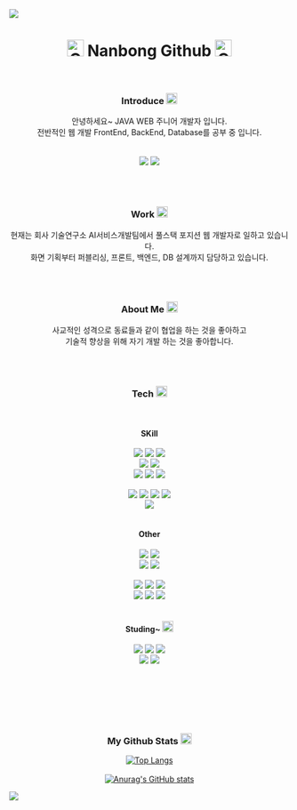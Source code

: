<!-- <img src="https://capsule-render.vercel.app/api?type=waving&color=auto&height=240&section=header&text=Nanbong%20Github%20👋&fontSize=60" /> -->
<img src="https://capsule-render.vercel.app/api?type=waving&color=color=0:ffc2cd,100:ff6289&height=140&section=header&text=&fontSize=0" />

<h1><div align=center><img src="https://raw.githubusercontent.com/Tarikul-Islam-Anik/Animated-Fluent-Emojis/master/Emojis/Smilies/Growing%20Heart.png" alt="Growing Heart" width="30" height="30" />
Nanbong Github
<img src="https://raw.githubusercontent.com/Tarikul-Islam-Anik/Animated-Fluent-Emojis/master/Emojis/Smilies/Growing%20Heart.png" alt="Growing Heart" width="30" height="30" /></div></h1>
<br>
<h3><div align=center>
Introduce <img src="https://raw.githubusercontent.com/Tarikul-Islam-Anik/Animated-Fluent-Emojis/master/Emojis/Hand%20gestures/Raising%20Hands.png" alt="Raising Hands" width="20" height="20" />
</div>
</h3>

<div align=center>안녕하세요~ JAVA WEB 주니어 개발자 입니다.</div>
<div align=center>전반적인 웹 개발 FrontEnd, BackEnd, Database를 공부 중 입니다.</div>
<br><br>
<div align=center>
<img src="https://img.shields.io/badge/Notion-%23000000.svg?style=for-the-badge&logo=notion&logoColor=white">
<img src="https://img.shields.io/badge/Gmail-D14836?style=for-the-badge&logo=gmail&logoColor=white">
<!-- <img src="https://img.shields.io/badge/Discord-%235865F2.svg?style=for-the-badge&logo=discord&logoColor=white"> -->
</div>

<br><br>
<h3><div align=center>
Work <img src="https://raw.githubusercontent.com/Tarikul-Islam-Anik/Animated-Fluent-Emojis/master/Emojis/Objects/Briefcase.png" alt="Briefcase" width="20" height="20" /></div></h3>
<div align=center>현재는 회사 기술연구소 AI서비스개발팀에서 풀스택 포지션 웹 개발자로 일하고 있습니다.</div>
<div align=center>화면 기획부터 퍼블리싱, 프론트, 백엔드, DB 설계까지 담당하고 있습니다.</div>

<br><br>
<h3><div align=center>
About Me
<img src="https://raw.githubusercontent.com/Tarikul-Islam-Anik/Animated-Fluent-Emojis/master/Emojis/Activities/Teddy%20Bear.png" alt="Teddy Bear" width="20" height="20" />
</div></h3>
<div align=center>사교적인 성격으로 동료들과 같이 협업을 하는 것을 좋아하고</div>
<div align=center>기술적 향상을 위해 자기 개발 하는 것을 좋아합니다.</div>


<br><br>

<h3><div align=center>
Tech <img src="https://raw.githubusercontent.com/Tarikul-Islam-Anik/Animated-Fluent-Emojis/master/Emojis/Objects/Laptop.png" alt="Laptop" width="20" height="20" /></div></h3>
<br>
<h4><div align=center>SKill</div></h4>

<div align="center">
<!-- BACK -->
<img src="https://img.shields.io/badge/java-%23ED8B00.svg?style=for-the-badge&logo=openjdk&logoColor=white">
<img src="https://img.shields.io/badge/spring-6DB33F?style=for-the-badge&logo=spring&logoColor=white">
<img src="https://img.shields.io/badge/springboot-6DB33F?style=for-the-badge&logo=springboot&logoColor=white">
<br>
<!-- DB -->
<img src="https://img.shields.io/badge/oracle-F80000?style=for-the-badge&logo=oracle&logoColor=white"> 
<img src="https://img.shields.io/badge/mariaDB-003545?style=for-the-badge&logo=mariaDB&logoColor=white"> 
<br>
<img src="https://img.shields.io/badge/apache%20tomcat-%23F8DC75.svg?style=for-the-badge&logo=apache-tomcat&logoColor=black">
<img src="https://img.shields.io/badge/apachemaven-C71A36?style=for-the-badge&logo=apachemaven&logoColor=#C71A36">
<img src="https://img.shields.io/badge/gradle-02303A?style=for-the-badge&logo=gradle&logoColor=white">
<br>
</div>

<br>

<!-- <h3><div align=center>Frontend</div></h3> -->
<div align="center">
<img src="https://img.shields.io/badge/html5-E34F26?style=for-the-badge&logo=html5&logoColor=white"> 
<img src="https://img.shields.io/badge/css-1572B6?style=for-the-badge&logo=css3&logoColor=white"> 
<img src="https://img.shields.io/badge/javascript-F7DF1E?style=for-the-badge&logo=javascript&logoColor=black"> 
<img src="https://img.shields.io/badge/jquery-0769AD?style=for-the-badge&logo=jquery&logoColor=white">
<br>
<img src="https://img.shields.io/badge/Thymeleaf-%23005C0F.svg?style=for-the-badge&logo=Thymeleaf&logoColor=white">
</div>

<br>
<h4><div align=center>Other</div></h4>

<div align="center">
<img src="https://img.shields.io/badge/git-F05032?style=for-the-badge&logo=git&logoColor=white">
<img src="https://img.shields.io/badge/github-181717?style=for-the-badge&logo=github&logoColor=white">
<br>
<img src="https://img.shields.io/badge/Eclipse-FE7A16.svg?style=for-the-badge&logo=Eclipse&logoColor=white">
<img src="https://img.shields.io/badge/Visual%20Studio%20Code-0078d7.svg?style=for-the-badge&logo=visual-studio-code&logoColor=white">
</div>
<br>

<!-- <h4><div align=center>Design</div></h4> -->

<div align="center">
<img src="https://img.shields.io/badge/adobe%20photoshop-%2331A8FF.svg?style=for-the-badge&logo=adobe%20photoshop&logoColor=white">
<img src="https://img.shields.io/badge/adobe%20illustrator-%23FF9A00.svg?style=for-the-badge&logo=adobe%20illustrator&logoColor=white">
<img src="https://img.shields.io/badge/Adobe%20InDesign-49021F?style=for-the-badge&logo=adobeindesign&logoColor=white">
<br>
<img src="https://img.shields.io/badge/Adobe%20XD-470137?style=for-the-badge&logo=Adobe%20XD&logoColor=#FF61F6">
<img src="https://img.shields.io/badge/figma-%23F24E1E.svg?style=for-the-badge&logo=figma&logoColor=white">
<img src="https://img.shields.io/badge/Adobe%20After%20Effects-9999FF.svg?style=for-the-badge&logo=Adobe%20After%20Effects&logoColor=white">
</div>
<br>



<h4><div align=center>Studing~
<img src="https://raw.githubusercontent.com/Tarikul-Islam-Anik/Animated-Fluent-Emojis/master/Emojis/Objects/Open%20Book.png" alt="Open Book" width="20" height="20" />
</div></h4>

<div align="center">
<img src="https://img.shields.io/badge/react-%2320232a.svg?style=for-the-badge&logo=react&logoColor=%2361DAFB">
<img src="https://img.shields.io/badge/node.js-6DA55F?style=for-the-badge&logo=node.js&logoColor=white">
<img src="https://img.shields.io/badge/Next-black?style=for-the-badge&logo=next.js&logoColor=white">
<br>
<img src="https://img.shields.io/badge/python-3670A0?style=for-the-badge&logo=python&logoColor=ffdd54">
<img src="https://img.shields.io/badge/docker-%230db7ed.svg?style=for-the-badge&logo=docker&logoColor=white">
</div>
<br>

<br><br><br><br>
<h3 align="center">My Github Stats
<img src="https://raw.githubusercontent.com/Tarikul-Islam-Anik/Animated-Fluent-Emojis/master/Emojis/Smilies/Heart%20on%20Fire.png" alt="Heart on Fire" width="20" height="20" /></h3>
<div align="center">

[![Top Langs](https://github-readme-stats.vercel.app/api/top-langs/?username=NabongS2&layout=compact?theme=buefy)](https://github.com/delay-100/github-readme-stats)
<br><br>
[![Anurag's GitHub stats](https://github-readme-stats.vercel.app/api?username=NabongS2&hide_title=true&show_icons=true&include_all_commits=true&disable_animations=true&theme=ambient_gradient)](https://github.com/anuraghazra/github-readme-stats)
</div>

<img src="https://capsule-render.vercel.app/api?type=waving&color=color=0:ffc2cd,100:ff6289&height=140&section=footer&text=&fontSize=0" />
